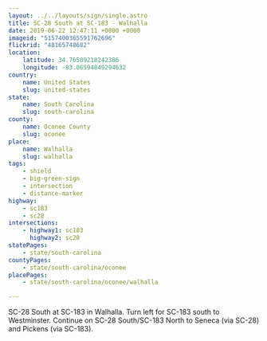 ```yaml
---
layout: ../../layouts/sign/single.astro
title: SC-28 South at SC-183 - Walhalla
date: 2019-06-22 12:47:11 +0000 +0000
imageid: "5157400365591762696"
flickrid: "48165748682"
location:
    latitude: 34.76509218242386
    longitude: -83.06594849294632
country:
    name: United States
    slug: united-states
state:
    name: South Carolina
    slug: south-carolina
county:
    name: Oconee County
    slug: oconee
place:
    name: Walhalla
    slug: walhalla
tags:
    - shield
    - big-green-sign
    - intersection
    - distance-marker
highway:
    - sc183
    - sc28
intersections:
    - highway1: sc183
      highway2: sc28
statePages:
    - state/south-carolina
countyPages:
    - state/south-carolina/oconee
placePages:
    - state/south-carolina/oconee/walhalla

---
```

SC-28 South at SC-183 in Walhalla.  Turn left for SC-183 south to Westminster.  Continue on SC-28 South/SC-183 North to Seneca (via SC-28) and Pickens (via SC-183).
